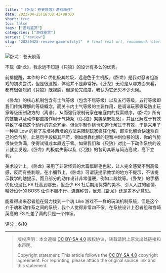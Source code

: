 ```yaml
---
title: "《卧龙：苍天陨落》游戏简评"
date: 2023-04-25T16:08:43+08:00
short: true
toc: false
tags: ["游戏鉴赏"]
categories: ["游戏鉴赏"]
series: ["review"]
slug: "20230425-review-game-wlctyl"  # final real url, recommend: start by date, follow lower case words with hyphen splitter. E.g., `20230316-text-title`
---
```


![卧龙：苍天陨落](/img/posts/20230425-wlctyl.jpg "卧龙：苍天陨落")

不玩《卧龙》，我永远不知道《只狼》的设计有多么的优秀。

前排提醒，本作的 PC 优化极其垃圾，远逊色于主机版。《卧龙》是我对忍者组游戏的初次尝试，但是很遗憾，体验并不是非常好。《卧龙》无论是从哪方面来看，都有很强烈的《只狼》既视感，但是论完成度，我认为它还欠不少火候。

《卧龙》的核心机制包含有士气等级（包含不屈等级）以及五行等级，五行等级即我们传统理解的等级概念，而关卡内士气等级的主要作用，是调谐玩家等级防止玩家等级压制敌方的（离谱），从而强行限制玩家在箱庭内的探索顺序。《卧龙》所有的技能以及动作都直接作用于气势条（《只狼》架势条既视感），并且化解过于有效导致了格挡这个动作的完全冗余。但似乎制作组也知道化解过于有效，于是采用了一种极 Low 的拆了东墙补西墙的方法来限制玩家疯狂化解，即空化解会快速涨自己的负气势，此惩罚手段极其严苛，例如想靠化解的短暂冲刺位移的话，你的气势很快会负满，使得试错成本趋近于零。如果我们和《只狼》对比一下动作系统的设计就会发现，《卧龙》的极度失衡以及《只狼》的各司其职与简洁高效，高下立判。

美术设计上，《卧龙》采用了非常怪异的大篇幅鲜艳色彩，让人完全感受不到高级感，反而有些刺眼。在小细节上，《卧龙》可谓该提示教学的地方不提示，不该提示教学的瞎提示。而且部分的动作设计非常僵硬，例如二段跳等。《卧龙》的手柄优化也没比 FS 社高到哪去，但至少 FS 社后期用优秀的美术、引人入胜的剧情、精妙设计的 BOSS 让你不服不行、连连称赞，反观《卧龙》还是差不少意思。

能看得出来忍者组在努力找到一个魂 Like 游戏不一样的玩法机制系统，但是这个介于魂和动作系之间的系统，我个人觉得非常四不像。在系统设计上忍者组和宫崎英高的 FS 社差了真的只是一个神坛。

评分：6/10

---

> 版权声明：本文遵循 [CC BY-SA 4.0](https://creativecommons.org/licenses/by-sa/4.0/deed.zh) 版权协议，转载请附上原文出处链接和本声明。
>
> Copyright statement: This article follows the [CC BY-SA 4.0](https://creativecommons.org/licenses/by-sa/4.0/deed.en) copyright agreement. For reprinting, please attach the original source link and this statement.
